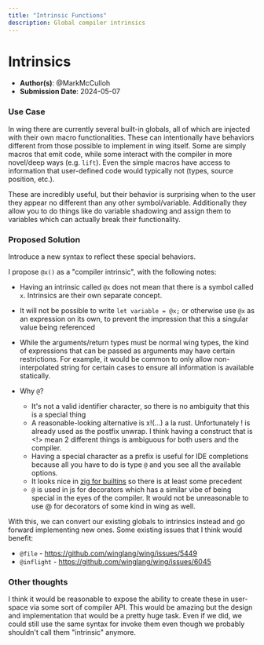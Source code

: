 ```yaml
---
title: "Intrinsic Functions"
description: Global compiler intrinsics
---
```


# Intrinsics

- **Author(s)**: @MarkMcCulloh
- **Submission Date**: 2024-05-07

### Use Case

In wing there are currently several built-in globals, all of which are injected with their own macro functionalities. These can intentionally have behaviors different from those possible to implement in wing itself. Some are simply macros that emit code, while some interact with the compiler in more novel/deep ways (e.g. `lift`). Even the simple macros have access to information that user-defined code would typically not (types, source position, etc.).

These are incredibly useful, but their behavior is surprising when to the user they appear no different than any other symbol/variable. Additionally they allow you to do things like do variable shadowing and assign them to variables which can actually break their functionality.

### Proposed Solution

Introduce a new syntax to reflect these special behaviors.

I propose `@x()` as a "compiler intrinsic", with the following notes:
- Having an intrinsic called `@x` does not mean that there is a symbol called `x`. Intrinsics are their own separate concept.
- It will not be possible to write `let variable = @x;` or otherwise use `@x` as an expression on its own, to prevent the impression that this a singular value being referenced
- While the arguments/return types must be normal wing types, the kind of expressions that can be passed as arguments may have certain restrictions. For example, it would be common to only allow non-interpolated string for certain cases to ensure all information is available statically.

- Why `@`?
  - It's not a valid identifier character, so there is no ambiguity that this is a special thing
  - A reasonable-looking alternative is x!(...) a la rust. Unfortunately ! is already used as the postfix unwrap. I think having a construct that is <identifier><!> mean 2 different things is ambiguous for both users and the compiler.
  - Having a special character as a prefix is useful for IDE completions because all you have to do is type `@` and you see all the available options.
  - It looks nice in [zig for builtins](https://ziglang.org/documentation/master/#Builtin-Functions) so there is at least some precedent
  - `@` is used in js for decorators which has a similar vibe of being special in the eyes of the compiler. It would not be unreasonable to use @ for decorators of some kind in wing as well.

With this, we can convert our existing globals to intrinsics instead and go forward implementing new ones. Some existing issues that I think would benefit:
- `@file` - https://github.com/winglang/wing/issues/5449
- `@inflight` - https://github.com/winglang/wing/issues/6045

### Other thoughts

I think it would be reasonable to expose the ability to create these in user-space via some sort of compiler API. This would be amazing but the design and implementation that would be a pretty huge task. Even if we did, we could still use the same syntax for invoke them even though we probably shouldn't call them "intrinsic" anymore.

